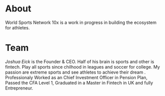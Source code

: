 # About

World Sports Network 10x is a work in progress in building the ecosystem for athletes.

# Team
*Joshua Eick* is the Founder & CEO. Half of his brain is sports and other is fintech. Play all sports since chilhood in leagues and soccer for college. My passion are extreme sports and see athletes to achieve their dream . Professionaly Worked as an Chief Investment Officer in Pension Plan, Passed the CFA Level 1, Graduated in a Master in Fintech in UK and fully Entrepreneur. 

